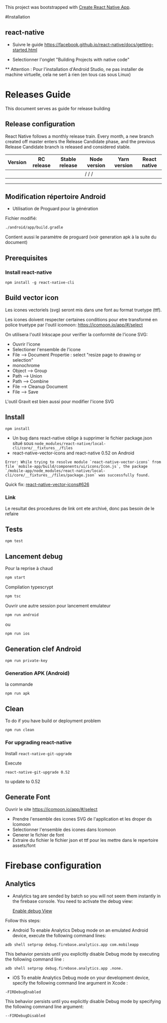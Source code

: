 This project was bootstrapped with [Create React Native App](https://github.com/react-community/create-react-native-app).

#Installation

## react-native

* Suivre le guide https://facebook.github.io/react-native/docs/getting-started.html

* Selectionner l'onglet "Building Projects with native code"

\*\* Attention : Pour l'installation d'Android Studio, ne pas installer de machine virtuelle, cela ne sert à rien (en tous cas sous Linux)

# Releases Guide

This document serves as guide for release building

## Release configuration

React Native follows a monthly release train. Every month, a new branch created off master enters the Release Candidate phase, and the previous Release Candidate branch is released and considered stable.

| Version | RC release | Stable release | Node version | Yarn version | React native |
| ------- | ---------- | -------------- | ------------ | ------------ | ------------ |
|         |            |                | / / /        |

---

## Modification répertoire Android

* Utilisation de Proguard pour la génération

Fichier modifié:

```bash
./android/app/build.gradle
```

Contient aussi le paramètre de proguard (voir generation apk à la suite du document)

## Prerequisites

### Install react-native

`npm install -g react-native-cli`

## Build vector icon

Les icones vectoriels (svg) seront mis dans une font au format truetype (ttf).

Les icones doivent respecter certaines conditions pour etre transformé en police truetype par l'outil icomoon: https://icomoon.io/app/#/select

On utilisera l'outil Inkscape pour verifier la conformité de l'icone SVG:

* Ouvrir l'icone
* Selectioner l'ensemble de l'icone
* File --> Document Propertie : select "resize page to drawing or selection"
* monochrome
* Object --> Group
* Path --> Union
* Path --> Combine
* File --> Cleanup Document
* File --> Save

L'outil Gravit est bien aussi pour modifier l'icone SVG

## Install

```bash
npm install
```

* Un bug dans react-native oblige à supprimer le fichier package.json situé sous
  `node_modules/react-native/local-cli/core/__fixtures__/files`
* react-native-vector-icons and react-native 0.52 on Android

```
Error: While trying to resolve module `react-native-vector-icons` from file `mobile-app/build/components/ui/icons/Icon.js`, the package `/mobile-app/node_modules/react-native/local-cli/core/__fixtures__/files/package.json` was successfully found.
```

Quick fix:
[react-native-vector-icons#626](https://github.com/oblador/react-native-vector-icons/issues/626)

### Link

Le resultat des procedures de link ont ete archivé, donc pas besoin de le refaire

## Tests

```bash
npm test
```

## Lancement debug

Pour la reprise à chaud

```bash
npm start
```

Compilation typescrypt

```bash
npm tsc
```

Ouvrir une autre session pour lancement emulateur

```bash
npm run android
```

ou

```bash
npm run ios
```

## Generation clef Android

```bash
npm run private-key
```

### Generation APK (Android)

la commande

```bash
npm run apk
```

## Clean

To do if you have build or deployment problem

```
npm run clean
```

### For upgrading react-native

Install `react-native-git-upgrade`

Execute

`react-native-git-upgrade 0.52`

to update to 0.52

## Generate Font

Ouvrir le site https://icomoon.io/app/#/select

* Prendre l'ensemble des icones SVG de l'application et les droper ds Icomoon
* Selectionner l'ensemble des icones dans Icomoon
* Generer le fichier de font
* Extraire du fichier le fichier json et ttf pour les mettre dans le repertoire assets/font

# Firebase configuration

## Analytics

* Analytics tag are sended by batch so you will not seem them instantly in the firebase console.
  You need to activate the debug view:

  [Enable debug View](https://support.google.com/firebase/answer/7201382?hl=en)

Follow this steps:

* Android
  To enable Analytics Debug mode on an emulated Android device, execute the following command lines:

`adb shell setprop debug.firebase.analytics.app com.mobileapp`

This behavior persists until you explicitly disable Debug mode by executing the following command line :

`adb shell setprop debug.firebase.analytics.app .none.`

* iOS
  To enable Analytics Debug mode on your development device, specify the following command line argument in Xcode :

`-FIRDebugEnabled`

This behavior persists until you explicitly disable Debug mode by specifying the following command line argument:

`--FIRDebugDisabled`

